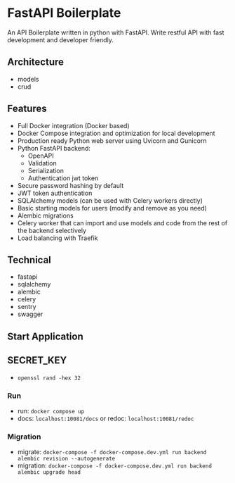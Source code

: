 # FastAPI Boilerplate

An API Boilerplate written in python with FastAPI. Write restful API with fast development and developer friendly.

## Architecture

- models
- crud

## Features

- Full Docker integration (Docker based)
- Docker Compose integration and optimization for local development
- Production ready Python web server using Uvicorn and Gunicorn
- Python FastAPI backend:
  - OpenAPI
  - Validation
  - Serialization
  - Authentication jwt token
- Secure password hashing by default
- JWT token authentication
- SQLAlchemy models (can be used with Celery workers directly)
- Basic starting models for users (modify and remove as you need)
- Alembic migrations
- Celery worker that can import and use models and code from the rest of the backend selectively
- Load balancing with Traefik

## Technical

- fastapi
- sqlalchemy
- alembic
- celery
- sentry
- swagger

## Start Application

## SECRET_KEY

- `openssl rand -hex 32`

### Run

- run: `docker compose up`
- docs: `localhost:10081/docs` or redoc: `localhost:10081/redoc`

### Migration

- migrate: `docker-compose -f docker-compose.dev.yml run backend alembic revision --autogenerate`
- migration: `docker-compose -f docker-compose.dev.yml run backend alembic upgrade head`
